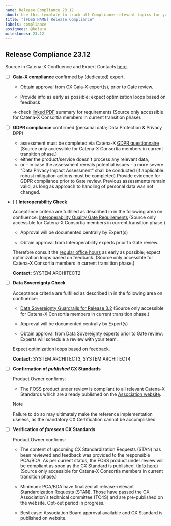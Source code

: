 ```yaml
---
name: Release Compliance 23.12
about: Use this template to track all Compliance-relevant topics for your component with regards to the upcoming Milestone.
title: "[FOSS NAME] Release Compliance"
labels: compliance
assignees: @kelaja
milestones: 23.12
---
```


<!-- 
Thanks for your contribution! Please fill out this template as good as possible. 
Important: Contributing Guidelines can be found here: https://eclipse-tractusx.github.io/docs/oss/how-to-contribute
Checkout the repository README for process description. 
-->



## Release Compliance 23.12
Source in Catena-X Confluence and Expert Contacts [here](https://confluence.catena-x.net/x/DOZkBQ).


- [ ] **Gaia-X compliance** confirmed by (dedicated) expert.
	
    - Obtain approval from CX Gaia-X expert(s), prior to Gate review.

    - Provide info as early as possible; expect optimization loops based on feedback

    => check [linked PDF](https://confluence.catena-x.net/download/attachments/90498572/SD_Data_for_Onboarding.pdf?version=1&modificationDate=1690457195303&api=v2) summary for requirements (Source only accessible for Catena-X Consortia members in current transition phase).

- [ ] **GDPR compliance** confirmed
  (personal data; Data Protection & Privacy DPP)
  - assessment must be completed via Catena-X [GDPR questionnaire](https://confluence.catena-x.net/download/attachments/90498572/Catena-X%20GDPR%20Declaration%20and%20Requirements_V3.xlsx?version=1&modificationDate=1690457195339&api=v2) (Source only accessible for Catena-X Consortia members in current transition phase.)
  - either the product/service doesn`t process any relevant data,
  - or - in case the assessment reveals potential issues - a more severe "Data Privacy Impact Assessment" shall be conducted (if applicable: robust mitigation actions must be completed)
  Provide evidence for GDPR compliance prior to Gate review. Previous assessments remain valid, as long as approach to handling of personal data was not changed.

- [ ] **Interoperability Check**

  Acceptance criteria are fulfilled as described in in the following area on confluence: [Interoperability Quality Gate Requirements](https://confluence.catena-x.net/x/DkwjB) (Source only accessible for Catena-X Consortia members in current transition phase.)

  - Approval will be documented centrally by Expert(s)

  - Obtain approval from Interoperability experts prior to Gate review.

  Therefore consult the [regular office hours](https://confluence.catena-x.net/x/fzkAAQ) as early as possible; expect optimization loops based on feedback. (Source only accessible for Catena-X Consortia members in current transition phase.)

  **Contact:** SYSTEM ARCHITECT2


- [ ] **Data Sovereignty Check**

  Acceptance criteria are fulfilled as described in in the following area on confluence:

   - [Data Sovereignty Guardrails for Release 3.2](https://confluence.catena-x.net/x/qPTeB) (Source only accessible for Catena-X Consortia members in current transition phase.)

  - Approval will be documented centrally by Expert(s)

  - Obtain approval from Data Sovereignty experts prior to Gate review: Experts will schedule a review with your team.

  Expect optimization loops based on feedback.

  **Contact:** SYSTEM ARCHITECT3, SYSTEM ARCHITECT4

- [ ] **Confirmation of _published_ CX Standards**
  
  Product Owner confirms:

  - The FOSS product under review is compliant to all relevant Catena-X Standards which are already published on the [Association website](https://catena-x.net/de/standard-library).
  > [!NOTE]  
  > Failure to do so may ultimately make the reference implementation useless, as the mandatory CX Certification cannot be accomplished 

- [ ] **Verification of _foreseen_ CX Standards**
  
  Product Owner confirms:

  - The content of upcoming CX Standardization Requests (STAN) has been reviewed and feedback was provided to the responsible PCA/BDA. As per current status, the FOSS product under review will be compliant as soon as the CX Standard is published. ([Info here](https://confluence.catena-x.net/x/XtyAAQ)) (Source only accessible for Catena-X Consortia members in current transition phase.)

  - Minimum: PCA/BDA have finalized all release-relevant Standardization Requests (STAN). Those have passed the CX Association`s technical committee (TC4S) and are pre-published on the website. Opt-out period in progress.

   - Best case: Association Board approval available and CX Standard is published on website.
